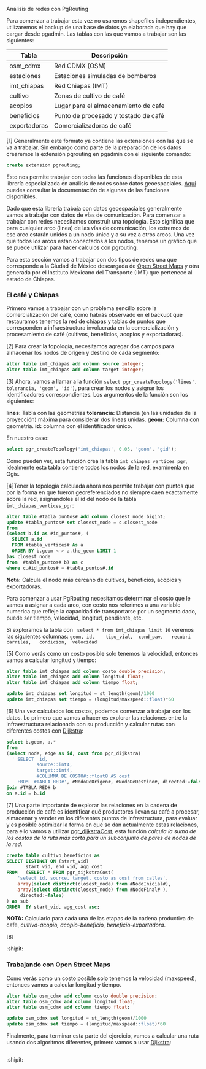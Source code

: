 Análisis de redes con PgRouting

Para comenzar a trabajar esta vez no usaremos shapefiles independientes, utilizaremos el backup de una base de datos ya elaborada que hay que cargar desde pgadmin. Las tablas con las que vamos a trabajar son las siguientes: 

| Tabla  | Descripción|
| ------------- | ------------- |
| osm_cdmx  | Red CDMX (OSM)  |
| estaciones  | Estaciones simuladas de bomberos  |
| imt_chiapas  | Red Chiapas (IMT)  |
| cultivo  | Zonas de cultivo de café  |
| acopios  | Lugar para el almacenamiento de cafe  |
| beneficios  | Punto de procesado y tostado de café  |
| exportadoras  | Comercializadoras de café  |


[1] Generalmente este formato ya contiene las extensiones con las que se va a trabajar. Sin embargo como parte de la preparación de los datos crearemos la extensión pgrouting en pgadmin con el siguiente comando: 

```sql
create extension pgrouting;
```

Esto nos permite trabajar con todas las funciones disponibles de esta librería especializada en análisis de redes sobre datos geoespaciales. [Aquí](https://docs.pgrouting.org/2.4/en/index.html) puedes consultar la documentación de algunas de las funciones disponibles.

Dado que esta librería trabaja con datos geoespaciales generalmente vamos a trabajar con datos de vías de comunicación. Para comenzar a trabajar con redes necesitamos construir una topología. Esto significa que para cualquier arco (linea) de las vías de comunicación, los extremos de ese arco estarán unidos a un nodo único y a su vez a otros arcos. Una vez que todos los arcos están conectados a los nodos, tenemos un gráfico que se puede utilizar para hacer calculos con pgrouting.

Para esta sección vamos a trabajar con dos tipos de redes una que corresponde a la Ciudad de México descargada de [Open Street Maps](https://www.openstreetmap.org/export#map=8/15.295/-92.568) y otra generada por el Instituto Mexicano del Transporte (IMT) que pertenece al estado de Chiapas.

### El café y Chiapas 

Primero vamos a trabajar con un problema sencillo sobre la comercialización del café, como habrás observado en el backupt que restauramos tenemos la red de chiapas y tablas de puntos que corresponden a infraestructura involucrada en la comercialización y procesamiento de café (cultivos, beneficios, acopios y exportadoras). 

[2] Para crear la topología, necesitamos agregar dos campos para almacenar los nodos de orígen y destino de cada segmento:

```sql
alter table imt_chiapas add column source integer;
alter table imt_chiapas add column target integer;
```

[3] Ahora, vamos a llamar a la función ```select pgr_createTopology('lines', tolerancia, 'geom', 'id')```, para crear los nodos y asignar los identificadores correspondientes. Los argumentos de la función son los siguientes:

**lines:** Tabla con las geometrías
**tolerancia:** Distancia (en las unidades de la proyección) máxima para considerar dos lineas unidas.
**geom:** Columna con geometría.
**id:** columna con el identificador único.

En nuestro caso:
```sql
select pgr_createTopology('imt_chiapas', 0.05, 'geom', 'gid');
```
Como pueden ver, esta función crea la tabla ```imt_chiapas_vertices_pgr```, idealmente esta tabla contiene todos los nodos de la red, examínenla en Qgis.

[4]Tener la topología calculada ahora nos permite trabajar con puntos que por la forma en que fueron georeferenciados no siempre caen exactamente sobre la red, asignandoles el id del nodo  de la tabla ```imt_chiapas_vertices_pgr```: 


```sql
alter table #tabla_puntos# add column closest_node bigint; 
update #tabla_puntos# set closest_node = c.closest_node
from  
(select b.id as #id_puntos#, (
  SELECT a.id
  FROM #tabla_vertices# As a
  ORDER BY b.geom <-> a.the_geom LIMIT 1
)as closest_node
from  #tabla_puntos# b) as c
where c.#id_puntos# = #tabla_puntos#.id
```
**Nota:** Calcula el nodo más cercano de cultivos, beneficios, acopios y exportadoras.

 Para comenzar a usar PgRouting necesitamos determinar el costo que le vamos a asignar a cada arco, con costo nos referimos a una variable numerica que refleje la capacidad de transportarse por un segmento dado, puede ser tiempo, velocidad, longitud, pendiente, etc. 

Si exploramos la tabla con ``` select * from imt_chiapas limit 10``` veremos las siguientes columnas:
```geom, id,	tipo_vial,	cond_pav,	recubri	carriles,	condicion,	velocidad```

[5] Como verás como un costo posible solo tenemos la velocidad, entonces vamos a calcular longitud y tiempo:

```sql
alter table imt_chiapas add column costo double precision;
alter table imt_chiapas add column longitud float;
alter table imt_chiapas add column tiempo float;

update imt_chiapas set longitud = st_length(geom)/1000 
update imt_chiapas set tiempo = (longitud/maxspeed::float)*60
```
[6] Una vez calculados los costos, podemos comenzar a trabajar con los datos. Lo primero que vamos a hacer es explorar las relaciones entre la infraestructura relacionada con su producción y calcular rutas con diferentes costos con [Dijkstra](http://docs.pgrouting.org/2.0/en/src/dijkstra/doc/index.html#pgr-dijkstra):

```sql
select b.geom, a.*
from
(select node, edge as id, cost from pgr_dijkstra(
  ' SELECT  id,
           source::int4,
           target::int4,
           #COLUMNA DE COSTO#::float8 AS cost
    FROM  #TABLA RED#', #NodoDeOrigen#, #NodoDeDestino#, directed:=false)) as a
join #TABLA RED# b
on a.id = b.id
```
[7] Una parte importante de explorar las relaciones en la cadena de producción de café es identificar qué productores llevan su café a procesar, almacenar y vender en los diferentes puntos de infrestructura, para evaluar y es posible optimizar la forma en que se dan actualmente estas relaciones, para ello vamos a utilizar [pgr_dijkstraCost](https://docs.pgrouting.org/2.2/en/src/dijkstra/doc/pgr_dijkstraCost.html), esta función _calcula la suma de los costos de la ruta más corta para un subconjunto de pares de nodos de la red_.

```sql
create table cultivo_beneficios as 
SELECT DISTINCT ON (start_vid)
       start_vid, end_vid, agg_cost
FROM   (SELECT * FROM pgr_dijkstraCost(
    'select id, source, target, costo as cost from calles',
    array(select distinct(closest_node) from #NodoInicial#),
    array(select distinct(closest_node) from #NodoFinal# ),
	 directed:=false)
) as sub
ORDER  BY start_vid, agg_cost asc;
```
**NOTA:** Calcularlo para cada una de las etapas de la cadena productiva de cafe, _cultivo-acopio, acopio-beneficio, beneficio-exportadora_.

[8]

:shipit:


### Trabajando con Open Street Maps 

Como verás como un costo posible solo tenemos la velocidad (maxspeed), entonces vamos a calcular longitud y tiempo.

```sql
alter table osm_cdmx add column costo double precision;
alter table osm_cdmx add column longitud float;
alter table osm_cdmx add column tiempo float;

update osm_cdmx set longitud = st_length(geom)/1000 
update osm_cdmx set tiempo = (longitud/maxspeed::float)*60
```
Finalmente, para terminar esta parte del ejercicio, vamos a calcular una ruta usando dos algoritmos diferentes, primero vamos a usar [Dijkstra](http://docs.pgrouting.org/2.0/en/src/dijkstra/doc/index.html#pgr-dijkstra):
```sql
```
:shipit:
